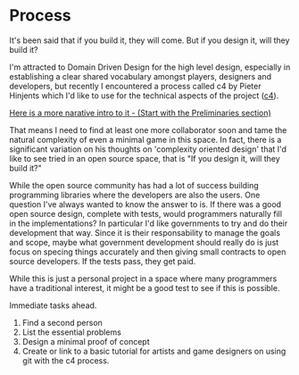 # Process
It's been said that if you build it, they will come. But if you design it, will they build it?

I'm attracted to Domain Driven Design for the high level design, especially in establishing a clear shared vocabulary amongst players, designers and developers, but recently I encountered a process called c4 by Pieter Hinjents which I'd like to use for the technical aspects of the project ([c4](https://rfc.zeromq.org/spec:22/C4/)). 

[Here is a more narative intro to it - (Start with the Preliminaries section)](https://hintjens.gitbooks.io/social-architecture/content/chapter4.html)

That means I need to find at least one more collaborator soon and tame the natural complexity of even a minimal game in this space. In fact, there is a significant variation on his thoughts on 'complexity oriented design' that I'd like to see tried in an open source space, that is "If you design it, will they build it?" 

While the open source community has had a lot of success building programming libraries where the developers are also the users. One question I've always wanted to know the answer to is. If there was a good open source design, complete with tests, would programmers naturally fill in the implementations? In particular I'd like governments to try and do their development that way. Since it is their responsability to manage the goals and scope, maybe what government development should really do is just focus on specing things accurately and then giving small contracts to open source developers. If the tests pass, they get paid.

While this is just a personal project in a space where many programmers have a traditional interest, it might be a good test to see if this is possible.

Immediate tasks ahead.
  1. Find a second person
  2. List the essential problems
  3. Design a minimal proof of concept
  4. Create or link to a basic tutorial for artists and game designers on using git with the c4 process.
